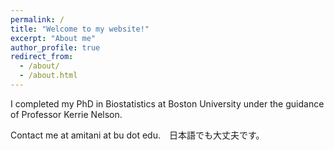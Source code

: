 ```yaml
---
permalink: /
title: "Welcome to my website!"
excerpt: "About me"
author_profile: true
redirect_from: 
  - /about/
  - /about.html
---
```



I completed my PhD in Biostatistics at Boston University under the guidance of Professor Kerrie Nelson. 

Contact me at amitani at bu dot edu.　日本語でも大丈夫です。
